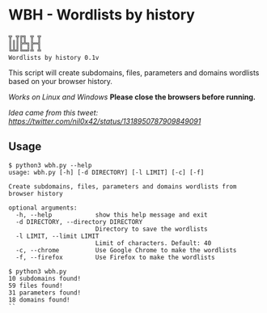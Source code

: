 # WBH - Wordlists by history

```
╦ ╦╔╗ ╦ ╦
║║║╠╩╗╠═╣
╚╩╝╚═╝╩ ╩
Wordlists by history 0.1v
```

This script will create subdomains, files, parameters and domains wordlists based on your browser history.

*Works on Linux and Windows*
**Please close the browsers before running.**

*Idea came from this tweet: https://twitter.com/nil0x42/status/1318950787909849091*

## Usage

```
$ python3 wbh.py --help
usage: wbh.py [-h] [-d DIRECTORY] [-l LIMIT] [-c] [-f]

Create subdomains, files, parameters and domains wordlists from browser history

optional arguments:
  -h, --help            show this help message and exit
  -d DIRECTORY, --directory DIRECTORY
                        Directory to save the wordlists
  -l LIMIT, --limit LIMIT
                        Limit of characters. Default: 40
  -c, --chrome          Use Google Chrome to make the wordlists
  -f, --firefox         Use Firefox to make the wordlists

```

```
$ python3 wbh.py
10 subdomains found!
59 files found!
31 parameters found!
18 domains found!
``
